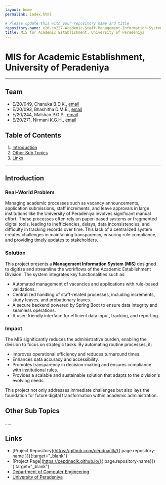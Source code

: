 ```yaml
---
layout: home
permalink: index.html

# Please update this with your repository name and title
repository-name: e20-co227-Academic-Staff-Management-Information-System
title: MIS for Academic Establishment, University of Peradeniya
---
```


[comment]: # "This is the standard layout for the project, but you can clean this and use your own template"

# MIS for Academic Establishment, University of Peradeniya

---

<!-- 
This is a sample image, to show how to add images to your page. To learn more options, please refer [this](https://projects.ce.pdn.ac.lk/docs/faq/how-to-add-an-image/)

![Sample Image](./images/sample.png)
 -->

## Team
-  E/20/049, Chanuka B.D.K., [email](mailto:e20049@eng.pdn.ac.lk)
-  E/20/093, Bhashitha D.M.B., [email](mailto:e20093@eng.pdn.ac.lk)
-  E/20/244, Malshan P.G.P., [email](mailto:e20244@eng.pdn.ac.lk)
-  E/20/271, Nirmani K.G.H., [email](mailto:e20271@eng.pdn.ac.lk)

## Table of Contents
1. [Introduction](#introduction)
2. [Other Sub Topics](#other-sub-topics)
3. [Links](#links)

---

## Introduction

### Real-World Problem  
Managing academic processes such as vacancy announcements, application submissions, staff increments, and leave approvals in large institutions like the University of Peradeniya involves significant manual effort. These processes often rely on paper-based systems or fragmented digital tools, leading to inefficiencies, delays, data inconsistencies, and difficulty in tracking records over time. This lack of a centralized system creates challenges in maintaining transparency, ensuring rule compliance, and providing timely updates to stakeholders.  

### Solution  
This project presents a **Management Information System (MIS)** designed to digitize and streamline the workflows of the Academic Establishment Division. The system integrates key functionalities such as:  
- Automated management of vacancies and applications with rule-based validations.  
- Centralized handling of staff-related processes, including increments, study leaves, and probationary leaves.  
- A secure backend powered by Spring Boot to ensure data integrity and seamless operations.  
- A user-friendly interface for efficient data input, tracking, and reporting.  

### Impact  
The MIS significantly reduces the administrative burden, enabling the division to focus on strategic tasks. By automating routine processes, it:  
- Improves operational efficiency and reduces turnaround times.  
- Enhances data accuracy and accessibility.  
- Promotes transparency in decision-making and ensures compliance with institutional rules.  
- Provides a scalable and sustainable solution that adapts to the division's evolving needs.  

This project not only addresses immediate challenges but also lays the foundation for future digital transformation within academic administration.  

## Other Sub Topics

.....

## Links

- [Project Repository](https://github.com/cepdnaclk/{{ page.repository-name }}){:target="_blank"}
- [Project Page](https://cepdnaclk.github.io/{{ page.repository-name}}){:target="_blank"}
- [Department of Computer Engineering](http://www.ce.pdn.ac.lk/)
- [University of Peradeniya](https://eng.pdn.ac.lk/)


[//]: # (Please refer this to learn more about Markdown syntax)
[//]: # (https://github.com/adam-p/markdown-here/wiki/Markdown-Cheatsheet)
